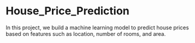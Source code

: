 # House_Price_Prediction
In this project, we build a machine learning model to predict house prices based on features such as location, number of rooms, and area.
